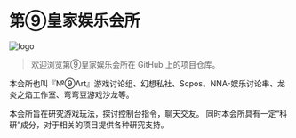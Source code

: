 # 第⑨皇家娱乐会所

![logo](./scpos.png)

> 欢迎浏览第⑨皇家娱乐会所在 GitHub 上的项目仓库。

本会所也叫『№⑨Λrt』游戏讨论组、幻想私社、Scpos、NNA-娱乐讨论串、龙炎之焰工作室、弯弯豆游戏沙龙等。

本会所旨在研究游戏玩法，探讨控制台指令，聊天交友。
同时本会所具有一定“科研”成分，对于相关的项目提供各种研究支持。
